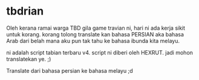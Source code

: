 tbdrian
=======
Oleh kerana ramai warga TBD gila game travian ni, hari ni ada kerja sikit untuk korang.
korang tolong translate kan bahasa PERSIAN aka bahasa Arab dari belah mana aku pun tak tahu ke bahasa ibunda kita melayu.

ni adalah script tabian terbaru v4. script ni diberi oleh HEXRUT.
jadi mohon translatekan ye. ;)

Translate dari bahasa persian ke bahasa melayu ;d

